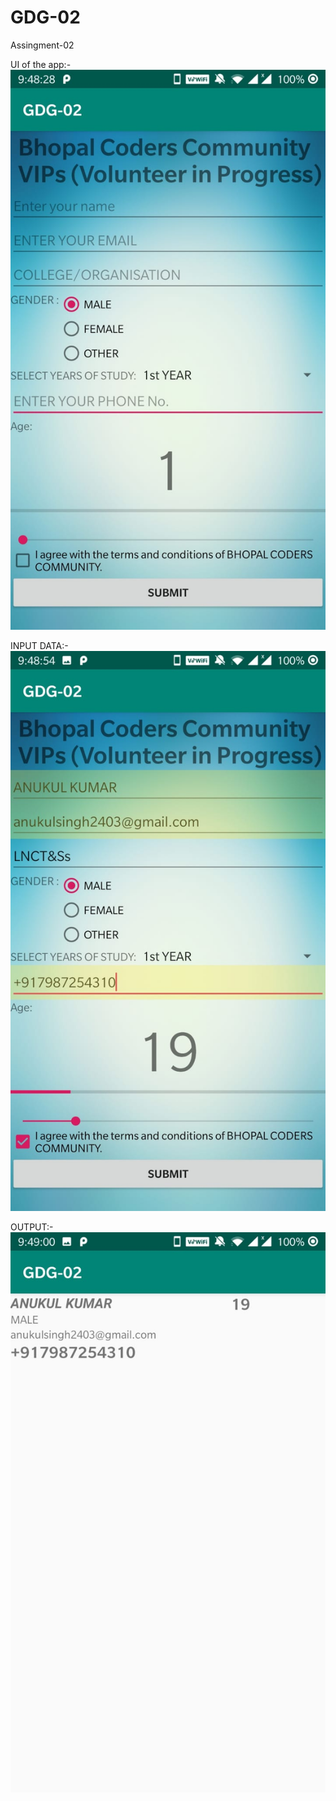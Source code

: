 # GDG-02

Assingment-02

UI of the app:-
![](s1.jpg)


INPUT DATA:-
![](s2.jpg)

OUTPUT:-
![](s3.jpg)
